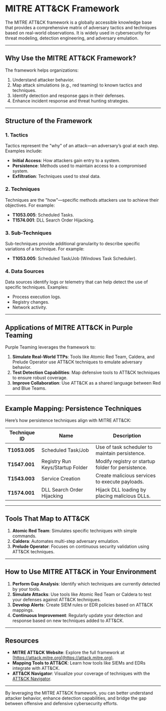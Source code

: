 # MITRE ATT&CK Framework

The MITRE ATT&CK framework is a globally accessible knowledge base that provides a comprehensive matrix of adversary tactics and techniques based on real-world observations. It is widely used in cybersecurity for threat modeling, detection engineering, and adversary emulation.

---

## Why Use the MITRE ATT&CK Framework?

The framework helps organizations:
1. Understand attacker behavior.
2. Map attack simulations (e.g., red teaming) to known tactics and techniques.
3. Identify detection and response gaps in their defenses.
4. Enhance incident response and threat hunting strategies.

---

## Structure of the Framework

### 1. **Tactics**
Tactics represent the "why" of an attack—an adversary’s goal at each step. Examples include:
- **Initial Access**: How attackers gain entry to a system.
- **Persistence**: Methods used to maintain access to a compromised system.
- **Exfiltration**: Techniques used to steal data.

### 2. **Techniques**
Techniques are the "how"—specific methods attackers use to achieve their objectives. For example:
- **T1053.005**: Scheduled Tasks.
- **T1574.001**: DLL Search Order Hijacking.

### 3. **Sub-Techniques**
Sub-techniques provide additional granularity to describe specific variations of a technique. For example:
- **T1053.005**: Scheduled Task/Job (Windows Task Scheduler).

### 4. **Data Sources**
Data sources identify logs or telemetry that can help detect the use of specific techniques. Examples:
- Process execution logs.
- Registry changes.
- Network activity.

---

## Applications of MITRE ATT&CK in Purple Teaming

Purple Teaming leverages the framework to:
1. **Simulate Real-World TTPs**: Tools like Atomic Red Team, Caldera, and Prelude Operator use ATT&CK techniques to emulate adversary behavior.
2. **Test Detection Capabilities**: Map defensive tools to ATT&CK techniques to ensure robust coverage.
3. **Improve Collaboration**: Use ATT&CK as a shared language between Red and Blue Teams.

---

## Example Mapping: Persistence Techniques

Here’s how persistence techniques align with MITRE ATT&CK:

| Technique ID  | Name                                 | Description                                   |
|---------------|--------------------------------------|-----------------------------------------------|
| **T1053.005** | Scheduled Task/Job                  | Use of task scheduler to maintain persistence.|
| **T1547.001** | Registry Run Keys/Startup Folder    | Modify registry or startup folder for persistence. |
| **T1543.003** | Service Creation                    | Create malicious services to execute payloads. |
| **T1574.001** | DLL Search Order Hijacking          | Hijack DLL loading by placing malicious DLLs. |

---

## Tools That Map to ATT&CK

1. **Atomic Red Team**: Simulates specific techniques with simple commands.
2. **Caldera**: Automates multi-step adversary emulation.
3. **Prelude Operator**: Focuses on continuous security validation using ATT&CK techniques.

---

## How to Use MITRE ATT&CK in Your Environment

1. **Perform Gap Analysis**: Identify which techniques are currently detected by your tools.
2. **Simulate Attacks**: Use tools like Atomic Red Team or Caldera to test your defenses against ATT&CK techniques.
3. **Develop Alerts**: Create SIEM rules or EDR policies based on ATT&CK mappings.
4. **Continuous Improvement**: Regularly update your detection and response based on new techniques added to ATT&CK.

---

## Resources

- **MITRE ATT&CK Website**: Explore the full framework at [https://attack.mitre.org](https://attack.mitre.org).
- **Mapping Tools to ATT&CK**: Learn how tools like SIEMs and EDRs integrate with ATT&CK.
- **ATT&CK Navigator**: Visualize your coverage of techniques with the [ATT&CK Navigator](https://mitre-attack.github.io/attack-navigator/).

---

By leveraging the MITRE ATT&CK framework, you can better understand attacker behavior, enhance detection capabilities, and bridge the gap between offensive and defensive cybersecurity efforts.
